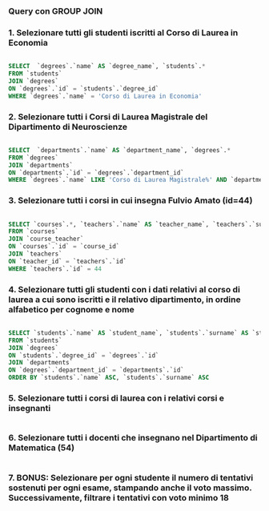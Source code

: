 ### Query con GROUP JOIN

### 1. Selezionare tutti gli studenti iscritti al Corso di Laurea in Economia

```SQL

SELECT  `degrees`.`name` AS `degree_name`, `students`.*
FROM `students`
JOIN `degrees`
ON `degrees`.`id` = `students`.`degree_id`
WHERE `degrees`.`name` = 'Corso di Laurea in Economia'

```

### 2. Selezionare tutti i Corsi di Laurea Magistrale del Dipartimento di Neuroscienze

```SQL

SELECT  `departments`.`name` AS `department_name`, `degrees`.*
FROM `degrees`
JOIN `departments`
ON `departments`.`id` = `degrees`.`department_id`
WHERE `degrees`.`name` LIKE 'Corso di Laurea Magistrale%' AND `departments`.`name` = 'Dipartimento di Neuroscienze'

```

### 3. Selezionare tutti i corsi in cui insegna Fulvio Amato (id=44)

```SQL

SELECT `courses`.*, `teachers`.`name` AS `teacher_name`, `teachers`.`surname` AS `teacher_surname`, `teachers`.`id` AS `teacher_id`
FROM `courses`
JOIN `course_teacher`
ON `courses`.`id` = `course_id`
JOIN `teachers`
ON `teacher_id` = `teachers`.`id`
WHERE `teachers`.`id` = 44

```

### 4. Selezionare tutti gli studenti con i dati relativi al corso di laurea a cui sono iscritti e il relativo dipartimento, in ordine alfabetico per cognome e nome

```SQL

SELECT `students`.`name` AS `student_name`, `students`.`surname` AS `student_surname`, `departments`.`name` AS `department_name`, `degrees`.*
FROM `students`
JOIN `degrees`
ON `students`.`degree_id` = `degrees`.`id`
JOIN `departments`
ON `degrees`.`department_id` = `departments`.`id`
ORDER BY `students`.`name` ASC, `students`.`surname` ASC

```

### 5. Selezionare tutti i corsi di laurea con i relativi corsi e insegnanti

```SQL

```

### 6. Selezionare tutti i docenti che insegnano nel Dipartimento di Matematica (54)

```SQL

```

### 7. BONUS: Selezionare per ogni studente il numero di tentativi sostenuti per ogni esame, stampando anche il voto massimo. Successivamente, filtrare i tentativi con voto minimo 18

```SQL

```